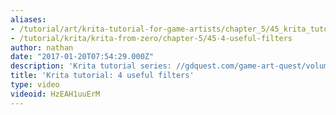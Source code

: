```yaml
---
aliases:
- /tutorial/art/krita-tutorial-for-game-artists/chapter_5/45_krita_tutorial_4_useful_filters
- /tutorial/krita/krita-from-zero/chapter-5/45-4-useful-filters
author: nathan
date: "2017-01-20T07:54:29.000Z"
description: 'Krita tutorial series: //gdquest.com/game-art-quest/volume-1/course-public/'
title: 'Krita tutorial: 4 useful filters'
type: video
videoid: HzEAH1uuErM
---
```

